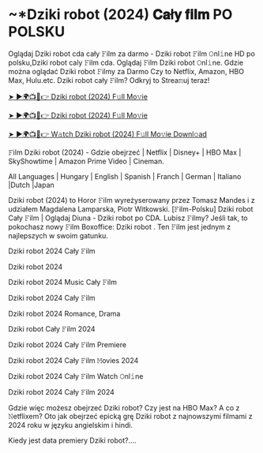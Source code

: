 <h1> ~*Dziki robot (2024) 𝐂𝐚ł𝐲 𝐟𝐢𝐥𝐦 PO POLSKU </h1>

Oglądaj Dziki robot cda cały 𝙵ilm za darmo - Dziki robot 𝙵ilm 𝙾nl𝚒ne HD po polsku,Dziki robot caly 𝙵ilm cda. Oglądaj 𝙵ilm Dziki robot 𝙾nl𝚒ne. Gdzie można oglądać Dziki robot 𝙵ilmy za Darmo Czy to Netflix, Amazon, HBO Max, Hulu.etc. Dziki robot cały 𝙵ilm? Odkryj to Strea𝚖uj teraz!


<a href="https://love-4k.com/pl/movie/1184918/the-wild-robot-gitcodecpl"> ➤ ►🌍📺📱👉 Dziki robot (2024) F𝚞ll Mo𝚟ie </a>


<a href="https://love-4k.com/pl/movie/1184918/the-wild-robot-gitcodecpl"> ➤ ►🌍📺📱👉 Dziki robot (2024) F𝚞ll Mo𝚟ie </a>


<a href="https://love-4k.com/pl/movie/1184918/the-wild-robot-gitcodecpl"> ➤ ►🌍📺📱👉 W𝚊tch Dziki robot (2024) F𝚞ll Mo𝚟ie Downl𝚘ad </a>

𝙵ilm Dziki robot (2024) - Gdzie obejrzeć | Netflix | Disney+ | HBO Max | SkyShowtime | Amazon Prime Video | Cineman.

All Languages | Hungary | English | Spanish | Franch | German | Italiano |Dutch |Japan

Dziki robot (2024) to Horor 𝙵ilm wyreżyserowany przez Tomasz Mandes i z udziałem Magdalena Lamparska, Piotr Witkowski. [𝙵ilm-Polsku] Dziki robot Cały 𝙵ilm | Oglądaj Diuna - Dziki robot po CDA. Lubisz 𝙵ilmy? Jeśli tak, to pokochasz nowy 𝙵ilm Boxoffice: Dziki robot . Ten 𝙵ilm jest jednym z najlepszych w swoim gatunku.

Dziki robot 2024 Cały 𝙵ilm

Dziki robot 2024

Dziki robot 2024 Music Cały 𝙵ilm

Dziki robot 2024 Cały 𝙵ilm

Dziki robot 2024 Romance, Drama

Dziki robot Cały 𝙵ilm 2024

Dziki robot 2024 Cały 𝙵ilm Premiere

Dziki robot 2024 Cały 𝙵ilm 𝙼ovies 2024

Dziki robot 2024 Cały 𝙵ilm Watch 𝙾nl𝚒ne

Dziki robot 2024 Cały 𝙵ilm 2024

Gdzie więc możesz obejrzeć Dziki robot? Czy jest na HBO Max? A co z 𝙽etflixem? Oto jak obejrzeć epicką grę Dziki robot z najnowszymi filmami z 2024 roku w języku angielskim i hindi.

Kiedy jest data premiery Dziki robot?....
